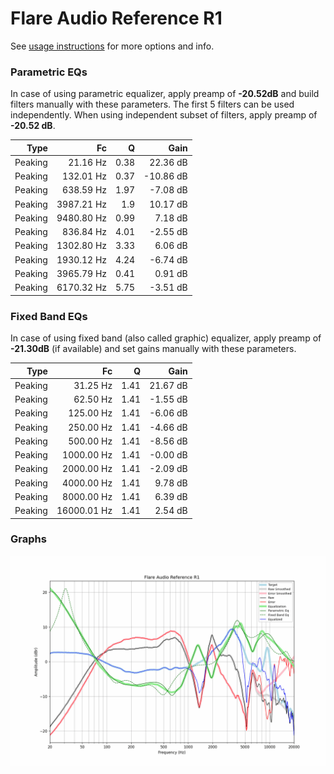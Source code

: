 # Flare Audio Reference R1
See [usage instructions](https://github.com/jaakkopasanen/AutoEq#usage) for more options and info.

### Parametric EQs
In case of using parametric equalizer, apply preamp of **-20.52dB** and build filters manually
with these parameters. The first 5 filters can be used independently.
When using independent subset of filters, apply preamp of **-20.52 dB**.

| Type    | Fc         |    Q | Gain      |
|--------:|-----------:|-----:|----------:|
| Peaking | 21.16 Hz   | 0.38 | 22.36 dB  |
| Peaking | 132.01 Hz  | 0.37 | -10.86 dB |
| Peaking | 638.59 Hz  | 1.97 | -7.08 dB  |
| Peaking | 3987.21 Hz | 1.9  | 10.17 dB  |
| Peaking | 9480.80 Hz | 0.99 | 7.18 dB   |
| Peaking | 836.84 Hz  | 4.01 | -2.55 dB  |
| Peaking | 1302.80 Hz | 3.33 | 6.06 dB   |
| Peaking | 1930.12 Hz | 4.24 | -6.74 dB  |
| Peaking | 3965.79 Hz | 0.41 | 0.91 dB   |
| Peaking | 6170.32 Hz | 5.75 | -3.51 dB  |

### Fixed Band EQs
In case of using fixed band (also called graphic) equalizer, apply preamp of **-21.30dB**
(if available) and set gains manually with these parameters.

| Type    | Fc          |    Q | Gain     |
|--------:|------------:|-----:|---------:|
| Peaking | 31.25 Hz    | 1.41 | 21.67 dB |
| Peaking | 62.50 Hz    | 1.41 | -1.55 dB |
| Peaking | 125.00 Hz   | 1.41 | -6.06 dB |
| Peaking | 250.00 Hz   | 1.41 | -4.66 dB |
| Peaking | 500.00 Hz   | 1.41 | -8.56 dB |
| Peaking | 1000.00 Hz  | 1.41 | -0.00 dB |
| Peaking | 2000.00 Hz  | 1.41 | -2.09 dB |
| Peaking | 4000.00 Hz  | 1.41 | 9.78 dB  |
| Peaking | 8000.00 Hz  | 1.41 | 6.39 dB  |
| Peaking | 16000.01 Hz | 1.41 | 2.54 dB  |

### Graphs
![](./Flare%20Audio%20Reference%20R1.png)